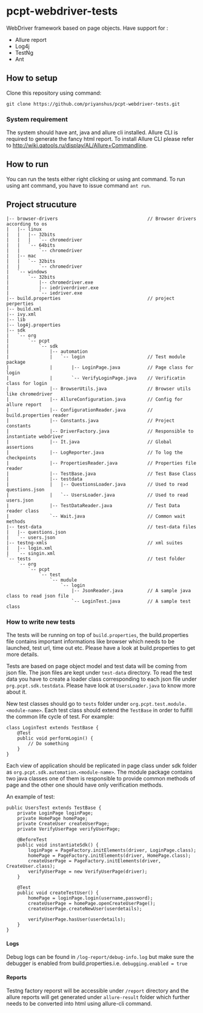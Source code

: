 # pcpt-webdriver-tests

WebDriver framework based on page objects. Have support for :

* Allure report
* Log4j
* TestNg
* Ant

## How to setup

Clone this repository using command: 

```git clone https://github.com/priyanshus/pcpt-webdriver-tests.git```

### System requirement

The system should have ant, java and allure cli installed. Allure CLI is required to generate the fancy html report. To install Allure CLI please refer to http://wiki.qatools.ru/display/AL/Allure+Commandline.  
 
## How to run 

You can run the tests either right clicking or using ant command. To run using ant command, you have to issue command `ant run`.

## Project strucuture

```
|-- browser-drivers								   	// Browser drivers according to os
|   |-- linux
|   |   |-- 32bits
|   |   |   `-- chromedriver
|   |   `-- 64bits
|   |       `-- chromedriver
|   |-- mac
|   |   `-- 32bits
|   |       `-- chromedriver
|   `-- windows
|       `-- 32bits
|           |-- chromedriver.exe
|           |-- iedriverdriver.exe
|           `-- iedriver.exe
|-- build.properties								// project perperties
|-- build.xml		
|-- ivy.xml
|-- lib
|-- log4j.properties
|-- sdk
|   `-- org
|       `-- pcpt
|           `-- sdk
|               |-- automation
|               |   `-- login						// Test module package	
|               |       |-- LoginPage.java			// Page class for login
|               |       `-- VerifyLoginPage.java	// Verificatin class for login	
|               |-- BrowserUtils.java				// Browser utils like chromedriver
|				|-- AllureConfiguration.java		// Config for allure report
|               |-- ConfigurationReader.java		// build.properties reader
|               |-- Constants.java					// Project constants	
|               |-- DriverFactory.java				// Responsible to instantiate webdriver
|               |-- It.java							// Global assertions
|               |-- LogReporter.java				// To log the checkpoints
|               |-- PropertiesReader.java			// Properties file reader
|               |-- TestBase.java					// Test Base Class
|               |-- testdata
|               |   |-- QuestionsLoader.java        // Used to read questions.json
|               |   `-- UsersLoader.java			// Used to read users.json
|               |-- TestDataReader.java				// Test Data reader class
|               `-- Wait.java						// Common wait methods	
|-- test-data									 	// test-data files
|   |-- questions.json
|   `-- users.json
|-- testng-xmls								  		// xml suites
|   |-- login.xml
|   `-- singin.xml
`-- tests                                    		// test folder
    `-- org
        `-- pcpt
            `-- test
                `-- mudule
                    `-- login
                        |-- JsonReader.java  		// A sample java class to read json file
                        `-- LoginTest.java   		// A sample test class

```

### How to write new tests

The tests will be running on top of `build.properties`, the build.properties file contains important informations like browser which needs to be launched, test url, time out etc. Please have a look at build.properties to get more details.

Tests are based on page object model and test data will be coming from json file. The json files are kept under `test-data` directory. To read the test data you have to create a loader class corresponding to each json file under `prg.pcpt.sdk.testdata`. Please have look at `UsersLoader.java` to know more about it.

New test classes should go to `tests` folder under `org.pcpt.test.module.<module-name>`. Each test class should extend the `TestBase` in order to fulfill the common life cycle of test. For example:

```
class LoginTest extends TestBase {
	@Test
	public void performLogin() {
		// Do something
	}
}
```

Each view of application should be replicated in page class under sdk folder as `org.pcpt.sdk.automation.<module-name>`. The module package contains two java classes one of them is responsible to provide common methods of page and the other one should have only verification methods.

An example of test:

```
public UsersTest extends TestBase {
	private LoginPage loginPage;
	private HomePage homePage;
	private CreateUser createUserPage;
	private VerifyUserPage verifyUserPage;

	@BeforeTest
	public void instantiateSdk() {
		loginPage = PageFactory.initElements(driver, LoginPage.class);
		homePage = PageFactory.initElements(driver, HomePage.class);
		createUserPage = PageFactory.initElements(driver, CreateUser.class);
		verifyUserPage = new VerifyUserPage(driver);
	}
	
	@Test
	public void createTestUser() {
		homePage = loginPage.login(username,password);
		createUserPage = homePage.openCreateUserPage();
		createUserPage.createNewUser(userdetails);
		
		verifyUserPage.hasUser(userdetails);
	}
}
```

#### Logs

Debug logs can be found in `/log-report/debug-info.log` but make sure the debugger is enabled from build.properties.i.e. `debugging.enabled = true`

#### Reports

Testng factory reporst will be accessible under `/report` directory and the allure reports will get generated under `allure-result` folder which further needs to be converted into html using allure-cli command.


